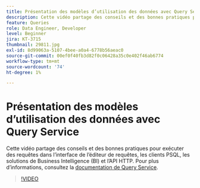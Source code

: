```yaml
---
title: Présentation des modèles d’utilisation des données avec Query Service
description: Cette vidéo partage des conseils et des bonnes pratiques pour exécuter des requêtes dans l’interface de l’éditeur de requêtes, les clients PSQL, les solutions de Business Intelligence (BI) et l’API HTTP.
feature: Queries
role: Data Engineer, Developer
level: Beginner
jira: KT-3715
thumbnail: 29811.jpg
exl-id: 8d99063a-5107-4bee-a0a4-6778b56aeac0
source-git-commit: 00ef0f40fb3d82f0c06428a35c0e402f46ab6774
workflow-type: tm+mt
source-wordcount: '74'
ht-degree: 1%

---
```


# Présentation des modèles d’utilisation des données avec Query Service

Cette vidéo partage des conseils et des bonnes pratiques pour exécuter des requêtes dans l’interface de l’éditeur de requêtes, les clients PSQL, les solutions de Business Intelligence (BI) et l’API HTTP. Pour plus d’informations, consultez la [documentation de Query Service](https://experienceleague.adobe.com/docs/experience-platform/query/home.html?lang=fr).

>[!VIDEO](https://video.tv.adobe.com/v/29811?learn=on)
